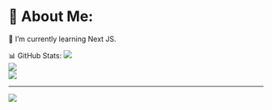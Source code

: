 # 💫 About Me:
🌱 I’m currently learning Next JS.

📊 GitHub Stats:
![](https://github-readme-stats.vercel.app/api?username=Akaikenlol&theme=blueberry&hide_border=true&include_all_commits=true&count_private=true)<br/>
![](https://github-readme-streak-stats.herokuapp.com/?user=Akaikenlol&theme=blueberry&hide_border=true)<br/>
![](https://github-readme-stats.vercel.app/api/top-langs/?username=Akaikenlol&theme=blueberry&hide_border=true&include_all_commits=true&count_private=true&layout=compact)

---
[![](https://visitcount.itsvg.in/api?id=Akaikenlol&icon=1&color=9)](https://visitcount.itsvg.in)

<!-- Proudly created with GPRM ( https://gprm.itsvg.in ) -->

